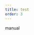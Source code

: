 ```yaml
---
title: test
order: 3
---
```

manual

<!-- <Playground path="/case/area/demo/area5.ts" ratio="0"></Playground> -->

<!-- <Playground path="case/area/demo/interval.ts" rid="interval"></Playground> -->
<!-- <Playground path="case/bar/demo/bar1.ts" rid="test"></Playground> -->

<code id="test" src="../../src/code/demo/index.tsx"></code>